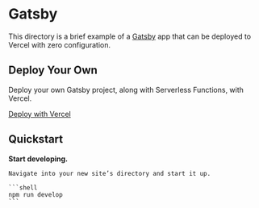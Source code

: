 # Gatsby

This directory is a brief example of a [Gatsby](https://www.gatsbyjs.org/) app that can be deployed to Vercel with zero configuration.

## Deploy Your Own

Deploy your own Gatsby project, along with Serverless Functions, with Vercel.

[Deploy with Vercel](https://portfolio-rudneva-viktoriia.vercel.app/)


## Quickstart

 **Start developing.**

    Navigate into your new site’s directory and start it up.

    ```shell
    npm run develop
    ```
